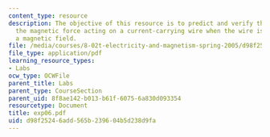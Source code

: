 ```yaml
---
content_type: resource
description: The objective of this resource is to predict and verify the nature of
  the magnetic force acting on a current-carrying wire when the wire is placed in
  a magnetic field.
file: /media/courses/8-02t-electricity-and-magnetism-spring-2005/d98f25246add565b239604b5d238d9fa_exp06.pdf
file_type: application/pdf
learning_resource_types:
- Labs
ocw_type: OCWFile
parent_title: Labs
parent_type: CourseSection
parent_uid: 8f8ae142-b013-b61f-6075-6a830d093354
resourcetype: Document
title: exp06.pdf
uid: d98f2524-6add-565b-2396-04b5d238d9fa
---
```


